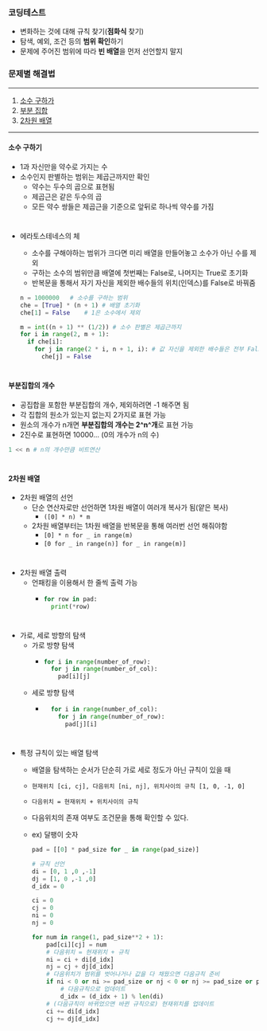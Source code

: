 ### 코딩테스트

- 변화하는 것에 대해 규칙 찾기(**점화식** 찾기)
- 탐색, 예외, 조건 등의 **범위 확인**하기
- 문제에 주어진 범위에 따라 **빈 배열**을 먼저 선언할지 말지

### 문제별 해결법

---

1. [소수 구하가](#소수-구하기)
2. [부분 집합](#부분집합의-개수)
3. [2차원 배열](#2차원-배열)

---

#### 소수 구하기

- 1과 자신만을 약수로 가지는 수
- 소수인지 판별하는 범위는 제곱근까지만 확인
  - 약수는 두수의 곱으로 표현됨
  - 제곱근은 같은 두수의 곱
  - 모든 약수 쌍들은 제곱근을 기준으로 앞뒤로 하나씩 약수를 가짐

#

- 에라토스테네스의 체

  - 소수를 구해야하는 범위가 크다면 미리 배열을 만들어놓고 소수가 아닌 수를 제외
  - 구하는 소수의 범위만큼 배열에 첫번째는 False로, 나머지는 True로 초기화
  - 반복문을 통해서 자기 자신을 제외한 배수들의 위치(인덱스)를 False로 바꿔줌

  ```python
  n = 1000000 	# 소수를 구하는 범위
  che = [True] * (n + 1) # 배열 초기화
  che[1] = False 	# 1은 소수에서 제외

  m = int((n + 1) ** (1/2)) # 소수 판별은 제곱근까지
  for i in range(2, m + 1):
    if che[i]:
      for j in range(2 * i, n + 1, i): # 값 자신을 제외한 배수들은 전부 False로 바꿔줌
        che[j] = False
  ```

  #

#### 부분집합의 개수

- 공집합을 포함한 부분집합의 개수, 제외하려면 -1 해주면 됨
- 각 집합의 원소가 있는지 없는지 2가지로 표현 가능
- 원소의 개수가 n개면 **부분집합의 개수는 2^n^개**로 표현 가능
- 2진수로 표현하면 10000... (0의 개수가 n의 수)

```python
1 << n # n의 개수만큼 비트연산
```

#

#### 2차원 배열

- 2차원 배열의 선언
  - 단순 연산자로만 선언하면 1차원 배열이 여러개 복사가 됨(얕은 복사)
    - `([0] * n) * m`
  - 2차원 배열부터는 1차원 배열을 반복문을 통해 여러번 선언 해줘야함
    - `[0] * n for _ in range(m)`
    - `[0 for _ in range(n)] for _ in range(m)]`

#

- 2차원 배열 출력
  - 언패킹을 이용해서 한 줄씩 출력 가능
    - ```python
      for row in pad:
        print(*row)
      ```

#

- 가로, 세로 방향의 탐색
  - 가로 방향 탐색
    - ```python
      for i in range(number_of_row):
        for j in range(number_of_col):
          pad[i][j]
      ```
  - 세로 방향 탐색
    - ```python
        for i in range(number_of_col):
          for j in range(number_of_row):
            pad[j][i]
      ```

#

- 특정 규칙이 있는 배열 탐색

  - 배열을 탐색하는 순서가 단순히 가로 세로 정도가 아닌 규칙이 있을 때
  - `현재위치 [ci, cj], 다음위치 [ni, nj], 위치사이의 규칙 [1, 0, -1, 0]`
  - `다음위치 = 현재위치 + 위치사이의 규칙`
  - 다음위치의 존재 여부도 조건문을 통해 확인할 수 있다.
  - ex) 달팽이 숫자

    ```python
    pad = [[0] * pad_size for _ in range(pad_size)]

    # 규칙 선언
    di = [0, 1 ,0 ,-1]
    dj = [1, 0 ,-1 ,0]
    d_idx = 0

    ci = 0
    cj = 0
    ni = 0
    nj = 0

    for num in range(1, pad_size**2 + 1):
        pad[ci][cj] = num
        # 다음위치 = 현재위치 + 규칙
        ni = ci + di[d_idx]
        nj = cj + dj[d_idx]
        # 다음위치가 범위를 벗어나거나 값을 다 채웠으면 다음규칙 준비
        if ni < 0 or ni >= pad_size or nj < 0 or nj >= pad_size or pad[ni][nj] != 0:
            # 다음규칙으로 업데이트
            d_idx = (d_idx + 1) % len(di)
        # (다음규칙이 바뀌었으면 바뀐 규칙으로) 현재위치를 업데이트
        ci += di[d_idx]
        cj += dj[d_idx]
    ```
